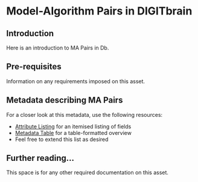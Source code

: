 # Model-Algorithm Pairs in DIGITbrain

## Introduction

Here is an introduction to MA Pairs in Db.

## Pre-requisites

Information on any requirements imposed on this asset.

## Metadata describing MA Pairs

For a closer look at this metadata, use the following resources:

- [Attribute Listing](attributes/ma_pair.md) for an itemised listing of fields
- [Metadata Table](assets/ma_pair.md) for a table-formatted overview
- Feel free to extend this list as desired

## Further reading...

This space is for any other required documentation on this asset.